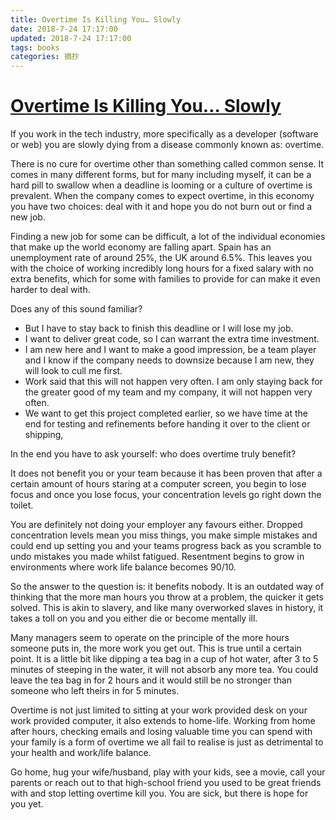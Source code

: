 ```yaml
---
title: Overtime Is Killing You… Slowly
date: 2018-7-24 17:17:00
updated: 2018-7-24 17:17:00
tags: books
categories: 摘抄
---
```


# [Overtime Is Killing You… Slowly](https://ilikekillnerds.com/2014/10/overtime-is-killing-you-slowly/)

If you work in the tech industry, more specifically as a developer (software or web) you are slowly dying from a disease commonly known as: overtime.

There is no cure for overtime other than something called common sense. It comes in many different forms, but for many including myself, it can be a hard pill to swallow when a deadline is looming or a culture of overtime is prevalent. When the company comes to expect overtime, in this economy you have two choices: deal with it and hope you do not burn out or find a new job.

Finding a new job for some can be difficult, a lot of the individual economies that make up the world economy are falling apart. Spain has an unemployment rate of around 25%, the UK around 6.5%. This leaves you with the choice of working incredibly long hours for a fixed salary with no extra benefits, which for some with families to provide for can make it even harder to deal with.

Does any of this sound familiar?

- But I have to stay back to finish this deadline or I will lose my job.
- I want to deliver great code, so I can warrant the extra time investment.
- I am new here and I want to make a good impression, be a team player and I know if the company needs to downsize because I am new, they will look to cull me first.
- Work said that this will not happen very often. I am only staying back for the greater good of my team and my company, it will not happen very often.
- We want to get this project completed earlier, so we have time at the end for testing and refinements before handing it over to the client or shipping,

In the end you have to ask yourself: who does overtime truly benefit?

It does not benefit you or your team because it has been proven that after a certain amount of hours staring at a computer screen, you begin to lose focus and once you lose focus, your concentration levels go right down the toilet.

You are definitely not doing your employer any favours either. Dropped concentration levels mean you miss things, you make simple mistakes and could end up setting you and your teams progress back as you scramble to undo mistakes you made whilst fatigued. Resentment begins to grow in environments where work life balance becomes 90/10.

So the answer to the question is: it benefits nobody. It is an outdated way of thinking that the more man hours you throw at a problem, the quicker it gets solved. This is akin to slavery, and like many overworked slaves in history, it takes a toll on you and you either die or become mentally ill.

Many managers seem to operate on the principle of the more hours someone puts in, the more work you get out. This is true until a certain point. It is a little bit like dipping a tea bag in a cup of hot water, after 3 to 5 minutes of steeping in the water, it will not absorb any more tea. You could leave the tea bag in for 2 hours and it would still be no stronger than someone who left theirs in for 5 minutes.

Overtime is not just limited to sitting at your work provided desk on your work provided computer, it also extends to home-life. Working from home after hours, checking emails and losing valuable time you can spend with your family is a form of overtime we all fail to realise is just as detrimental to your health and work/life balance.

Go home, hug your wife/husband, play with your kids, see a movie, call your parents or reach out to that high-school friend you used to be great friends with and stop letting overtime kill you. You are sick, but there is hope for you yet.
